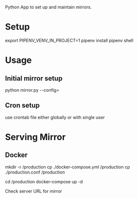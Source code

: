 Python App to set up and maintain mirrors.

# Setup 

export PIPENV_VENV_IN_PROJECT=1
pipenv install
pipenv shell

# Usage

## Initial mirror setup
python mirror.py --config=<name of config file>

## Cron setup

use crontab file either globally or with single user

# Serving Mirror

## Docker

mkdir -r <path-to-docker-project>/production
cp ./docker-compose.yml <path-to-docker-project>/production
cp ./production.conf <path-to-docker-project>/production

cd <path-to-docker-project>/production
docker-compose up -d

Check server URL for mirror